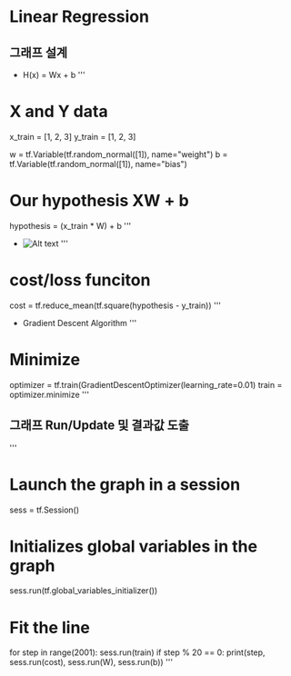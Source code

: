 # Linear Regression

## 그래프 설계

 - H(x) = Wx + b
 '''
 # X and Y data
 x_train = [1, 2, 3]
 y_train = [1, 2, 3]
 
 w = tf.Variable(tf.random_normal([1]), name="weight")
 b = tf.Variable(tf.random_normal([1]), name="bias")
 # Our hypothesis XW + b
 hypothesis = (x_train * W) + b
 '''
 
 - ![Alt text](/images/DL1.PNG)
 '''
 # cost/loss funciton
 cost = tf.reduce_mean(tf.square(hypothesis - y_train))
 '''

 - Gradient Descent Algorithm
 '''
 # Minimize
 optimizer = tf.train(GradientDescentOptimizer(learning_rate=0.01)
 train = optimizer.minimize
 '''

## 그래프 Run/Update 및 결과값 도출

 '''
 # Launch the graph in a session
 sess = tf.Session()
 
 # Initializes global variables in the graph
 sess.run(tf.global_variables_initializer())
 
 # Fit the line
 for step in range(2001):
    sess.run(train)
    if step % 20 == 0:
        print(step, sess.run(cost), sess.run(W), sess.run(b))
 '''